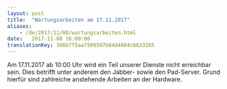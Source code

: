 ```yaml
---
layout: post
title:  "Wartungsarbeiten am 17.11.2017"
aliases:
    - /de/2017/11/08/wartungsarbeiten.html
date:   2017-11-08 16:00:00
translationKey: 386b7f5aa7509597b04d4604cb633265
---
```

Am 17.11.2017 ab 10:00 Uhr wird ein Teil unserer Dienste nicht erreichbar sein. 
Dies betrifft unter anderem den Jabber- sowie den Pad-Server.
Grund hierfür sind zahlreiche anstehende Arbeiten an der Hardware.




